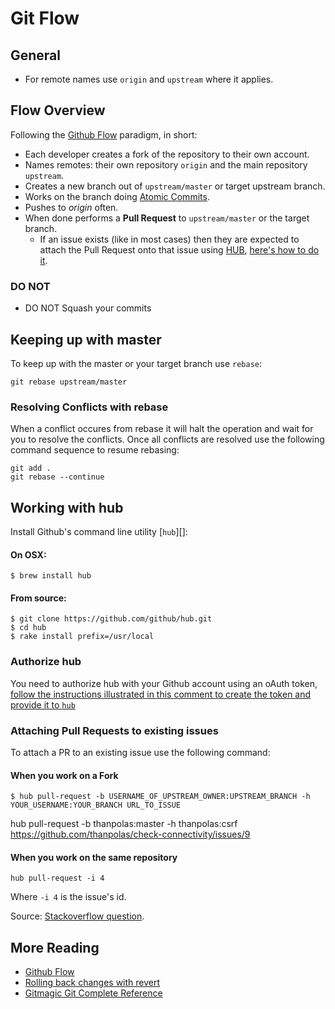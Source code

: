 # Git Flow

## General

* For remote names use `origin` and `upstream` where it applies.

## Flow Overview

Following the [Github Flow][] paradigm, in short:

* Each developer creates a fork of the repository to their own account.
* Names remotes: their own repository `origin` and the main repository `upstream`.
* Creates a new branch out of `upstream/master` or target upstream branch.
* Works on the branch doing [Atomic Commits](http://en.wikipedia.org/wiki/Atomic_commit).
* Pushes to *origin* often.
* When done performs a **Pull Request** to `upstream/master` or the target branch.
  * If an issue exists (like in most cases) then they are expected to attach the Pull Request onto that issue using [HUB][], [here's how to do it]().

### DO NOT

* DO NOT Squash your commits

## Keeping up with master

To keep up with the master or your target branch use `rebase`:

```
git rebase upstream/master
```

### Resolving Conflicts with rebase

When a conflict occures from rebase it will halt the operation and wait for you to resolve the conflicts. Once all conflicts are resolved use the following command sequence to resume rebasing:

```shell
git add .
git rebase --continue
```

## Working with hub

Install Github's command line utility [`hub`][]:

#### On OSX:

```shell
$ brew install hub
```

#### From source:

```shell
$ git clone https://github.com/github/hub.git
$ cd hub
$ rake install prefix=/usr/local
```

### Authorize hub

You need to authorize hub with your Github account using an oAuth token, [follow the instructions illustrated in this comment to create the token and provide it to `hub`](https://github.com/github/hub/issues/491#issuecomment-35631300)

### Attaching Pull Requests to existing issues

To attach a PR to an existing issue use the following command:

#### When you work on a Fork

```shell
$ hub pull-request -b USERNAME_OF_UPSTREAM_OWNER:UPSTREAM_BRANCH -h YOUR_USERNAME:YOUR_BRANCH URL_TO_ISSUE
```

hub pull-request -b thanpolas:master -h thanpolas:csrf https://github.com/thanpolas/check-connectivity/issues/9

#### When you work on the same repository

```shell
hub pull-request -i 4
```

Where `-i 4` is the issue's id.

Source: [Stackoverflow question](http://stackoverflow.com/questions/4528869/how-do-you-attach-a-new-pull-request-to-an-existing-issue-on-github).

## More Reading

* [Github Flow][]
* [Rolling back changes with revert](http://gitready.com/intermediate/2009/03/16/rolling-back-changes-with-revert.html)
* [Gitmagic Git Complete Reference](http://www-cs-students.stanford.edu/~blynn/gitmagic/)

[Github Flow]: http://scottchacon.com/2011/08/31/github-flow.html
[hub]: http://hub.github.com/

